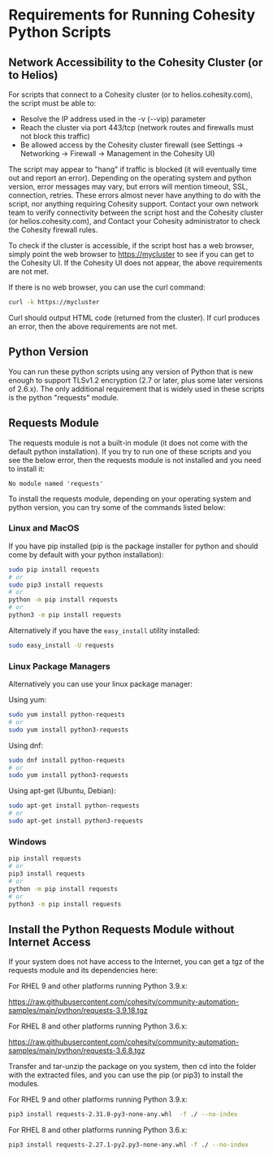 # Requirements for Running Cohesity Python Scripts

## Network Accessibility to the Cohesity Cluster (or to Helios)

For scripts that connect to a Cohesity cluster (or to helios.cohesity.com), the script must be able to:

* Resolve the IP address used in the -v (--vip) parameter
* Reach the cluster via port 443/tcp (network routes and firewalls must not block this traffic)
* Be allowed access by the Cohesity cluster firewall (see Settings -> Networking -> Firewall -> Management in the Cohesity UI)

The script may appear to "hang" if traffic is blocked (it will eventually time out and report an error). Depending on the operating system and python version, error messages may vary, but errors will mention timeout, SSL, connection, retries. These errors almost never have anything to do with the script, nor anything requiring Cohesity support. Contact your own network team to verify connectivity between the script host and the Cohesity cluster (or helios.cohesity.com), and Contact your Cohesity administrator to check the Cohesity firewall rules.

To check if the cluster is accessible, if the script host has a web browser, simply point the web browser to <https://mycluster> to see if you can get to the Cohesity UI. If the Cohesity UI does not appear, the above requirements are not met.

If there is no web browser, you can use the curl command:

```bash
curl -k https://mycluster
```

Curl should output HTML code (returned from the cluster). If curl produces an error, then the above requirements are not met.

## Python Version

You can run these python scripts using any version of Python that is new enough to support TLSv1.2 encryption (2.7 or later, plus some later versions of 2.6.x). The only additional requirement that is widely used in these scripts is the python "requests" module.

## Requests Module

The requests module is not a built-in module (it does not come with the default python installation). If you try to run one of these scripts and you see the below error, then the requests module is not installed and you need to install it:

```text
No module named 'requests'
```

To install the requests module, depending on your operating system and python version, you can try some of the commands listed below:

### Linux and MacOS

If you have pip installed (pip is the package installer for python and should come by default with your python installation):

```bash
sudo pip install requests
# or
sudo pip3 install requests
# or
python -m pip install requests
# or
python3 -m pip install requests
```

Alternatively if you have the `easy_install` utility installed:

```bash
sudo easy_install -U requests
```

### Linux Package Managers

Alternatively you can use your linux package manager:

Using yum:

```bash
sudo yum install python-requests
# or
sudo yum install python3-requests
```

Using dnf:

```bash
sudo dnf install python-requests
# or
sudo yum install python3-requests
```

Using apt-get (Ubuntu, Debian):

```bash
sudo apt-get install python-requests
# or
sudo apt-get install python3-requests
```

### Windows

```bash
pip install requests
# or
pip3 install requests
# or
python -m pip install requests
# or
python3 -m pip install requests
```

## Install the Python Requests Module without Internet Access

If your system does not have access to the Internet, you can get a tgz of the requests module and its dependencies here:

For RHEL 9 and other platforms running Python 3.9.x:

<https://raw.githubusercontent.com/cohesity/community-automation-samples/main/python/requests-3.9.18.tgz>

For RHEL 8 and other platforms running Python 3.6.x:

<https://raw.githubusercontent.com/cohesity/community-automation-samples/main/python/requests-3.6.8.tgz>

Transfer and tar-unzip the package on you system, then cd into the folder with the extracted files, and you can use the pip (or pip3) to install the modules.

For RHEL 9 and other platforms running Python 3.9.x:

```bash
pip3 install requests-2.31.0-py3-none-any.whl  -f ./ --no-index
```

For RHEL 8 and other platforms running Python 3.6.x:

```bash
pip3 install requests-2.27.1-py2.py3-none-any.whl -f ./ --no-index
```
